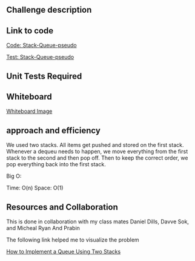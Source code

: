 ## Challenge description




## Link to code

[Code: Stack-Queue-pseudo](/home/wonde/codefellows/code-401/data-structures-and-algorithms/python/code_challenges/stack_queue_pseudo/stack_queue_pseudo.py)

[Test: Stack-Queue-pseudo](/home/wonde/codefellows/code-401/data-structures-and-algorithms/python/tests/test_stack_queue_pseudo.py)

## Unit Tests Required


## Whiteboard

[Whiteboard Image](/home/wonde/codefellows/code-401/data-structures-and-algorithms/python/code_challenges/images/stack-queue-pseudo.jpg)

## approach and efficiency

We used two stacks. All items get pushed and stored on the first stack. Whenever a dequeu needs to happen, we move everything from the first stack to the second and then pop off. Then to keep the correct order, we pop everything back into the first stack.

Big O:

Time: O(n)
Space: O(1)

## Resources and Collaboration

This is done in collaboration with my class mates Daniel Dills, Davve Sok, and Micheal Ryan And Prabin

The following link helped me to visualize the problem

[How to Implement a Queue Using Two Stacks](https://betterprogramming.pub/how-to-implement-a-queue-using-two-stacks-80772242b88c)

